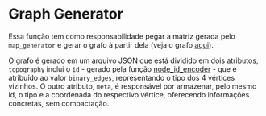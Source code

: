 # Graph Generator

Essa função tem como responsabilidade pegar a matriz gerada pelo `map_generator` e gerar o grafo à partir dela (veja o grafo [aqui](./all_graph.json)).

O grafo é gerado em um arquivo JSON que está dividido em dois atributos, `topography` inclui o `id` - gerado pela função [node_id_encoder](./node_id_encoder.py) - que é atribuído ao valor `binary_edges`, representando o tipo dos 4 vértices vizinhos. O outro atributo, `meta`, é responsável por armazenar, pelo mesmo id, o tipo e a coordenada do respectivo vértice, oferecendo informações concretas, sem compactação.
